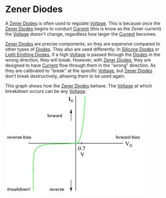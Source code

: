 # Zener Diodes
A [Zener Diodes](Zener%20Diodes.md) is often used to regulate [Voltage](../Voltage/Voltage.md). This is because once the [Zener Diodes](Zener%20Diodes.md) begins to conduct [Current](../Ohms%20law/Current.md) (this is know as the Zener current) the [Voltage](../Voltage/Voltage.md) doesn't change, regardless how larger the [Current](../Ohms%20law/Current.md) becomes.

[Zener Diodes](Zener%20Diodes.md) are precise components, so they are expensive compared to other types of [Diodes](Diodes.md). They also are used differently. In [Silicone Diodes](Silicone%20Diodes.md) or [Light Emitting Diodes](Light%20Emitting%20Diodes.md), if a high [Voltage](../Voltage/Voltage.md) is passed through the [Diodes](Diodes.md) in the wrong direction, they will break. However, with [Zener Diodes](Zener%20Diodes.md), they are designed to have [Current](../Ohms%20law/Current.md) flow through them in the "wrong" direction. As they are calibrated to "break" at the specific [Voltage](../Voltage/Voltage.md), but [Zener Diodes](Zener%20Diodes.md) don't break destructively, allowing them to be used again.

This graph shows how the [Zener Diodes](Zener%20Diodes.md) behave. The [Voltage](../Voltage/Voltage.md) at which breakdown occurs can be any [Voltage](../Voltage/Voltage.md).
![](Zener-Diode-Graph.png)